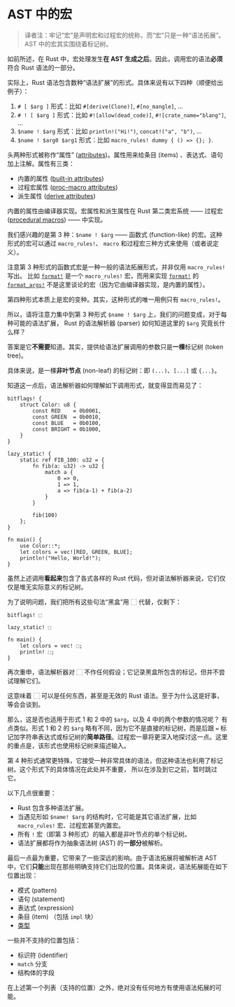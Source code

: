 # AST 中的宏

> 译者注：牢记“宏”是声明宏和过程宏的统称，而“宏”只是一种“语法拓展”。AST 中的宏其实围绕着标记树。

如前所述，在 Rust 中，宏处理发生**在 AST 生成之后**。因此，调用宏的语法**必须**符合 
Rust 语法的一部分。

实际上，Rust 语法包含数种“语法扩展”的形式。具体来说有以下四种（顺便给出例子）：

1. `# [ $arg ]` 形式：比如 `#[derive(Clone)]`, `#[no_mangle]`, …
1. `# ! [ $arg ]` 形式：比如 `#![allow(dead_code)]`, `#![crate_name="blang"]`, …
1. `$name ! $arg` 形式：比如 `println!("Hi!")`, `concat!("a", "b")`, …
1. `$name ! $arg0 $arg1` 形式：比如 `macro_rules! dummy { () => {}; }`.

头两种形式被称作“属性” ([attributes])。属性用来给条目 (items) 、表达式、语句加上注解。属性有三类：
- 内置的属性 ([built-in attributes])
- 过程宏属性 ([proc-macro attributes])
- 派生属性 ([derive attributes])

内置的属性由编译器实现。宏属性和派生属性在 Rust 第二类宏系统 —— 过程宏 ([procedural macros]) —— 中实现。

我们感兴趣的是第 3 种：`$name ! $arg` —— 函数式 (function-like) 的宏。这种形式的宏可以通过
`macro_rules!`、 `macro` 和过程宏三种方式来使用（或者说定义）。

注意第 3 种形式的函数式宏是一种一般的语法拓展形式，并非仅用 `macro_rules!` 写出。
比如 [`format!`] 是一个 `macro_rules!` 宏，而用来实现 [`format!`] 的 [`format_args!`] 不是这里谈论的宏（因为它由编译器实现，是内置的属性）。

第四种形式本质上是宏的变种。其实，这种形式的唯一用例只有 `macro_rules!`。

所以，请将注意力集中到第 3 种形式 `$name ! $arg` 上，我们的问题变成，对于每种可能的语法扩展，
Rust 的语法解析器 (parser) 如何知道这里的 `$arg` 究竟长什么样？

答案是它**不需要**知道。其实，提供给语法扩展调用的参数只是**一棵**标记树 (token tree)。

具体来说，是一棵**非叶节点** (non-leaf) 的标记树：即 `(...)`、`[...]` 或 `{...}`。

知道这一点后，语法解析器如何理解如下调用形式，就变得显而易见了：

```rust,ignore
bitflags! {
    struct Color: u8 {
        const RED    = 0b0001,
        const GREEN  = 0b0010,
        const BLUE   = 0b0100,
        const BRIGHT = 0b1000,
    }
}

lazy_static! {
    static ref FIB_100: u32 = {
        fn fib(a: u32) -> u32 {
            match a {
                0 => 0,
                1 => 1,
                a => fib(a-1) + fib(a-2)
            }
        }

        fib(100)
    };
}

fn main() {
    use Color::*;
    let colors = vec![RED, GREEN, BLUE];
    println!("Hello, World!");
}
```

虽然上述调用**看起来**包含了各式各样的 Rust 代码，但对语法解析器来说，它们仅仅是堆无实际意义的标记树。

为了说明问题，我们把所有这些句法“黑盒”用 ⬚ 代替，仅剩下：

```text
bitflags! ⬚

lazy_static! ⬚

fn main() {
    let colors = vec! ⬚;
    println! ⬚;
}
```

再次重申，语法解析器对 ⬚ 不作任何假设；它记录黑盒所包含的标记，但并不尝试理解它们。

这意味着 ⬚ 可以是任何东西，甚至是无效的 Rust 语法。至于为什么这是好事，等会会谈到。

那么，这是否也适用于形式 1 和 2 中的 `$arg`，以及 4 中的两个参数的情况呢？
有点类似。形式 1 和 2 的 `$arg` 略有不同，因为它不是直接的标记树，而是后跟 `=`
标记加字符串表达式或标记树的**简单路径**。过程宏一章将更深入地探讨这一点。这里的重点是，该形式也使用标记树来描述输入。

第 4 种形式通常更特殊，它接受一种非常具体的语法，但这种语法也利用了标记树。这个形式下的具体情况在此处并不重要，
所以在涉及到它之前，暂时跳过它。

以下几点很重要：

* Rust 包含多种语法扩展。
* 当遇见形如 `$name! $arg` 的结构时，它可能是其它语法扩展，比如 `macro_rules!` 宏、过程宏甚至内置宏。
* 所有 `!` 宏（即第 3 种形式）的输入都是非叶节点的单个标记树。
* 语法扩展都将作为抽象语法树 (AST) 的**一部分**被解析。

最后一点最为重要，它带来了一些深远的影响。由于语法拓展将被解析进 AST
中，它们**只能**出现在那些明确支持它们出现的位置。具体来说，语法拓展能在如下位置出现：

* 模式 (pattern) 
* 语句 (statement) 
* 表达式 (expression)
* 条目 (item) （包括 `impl` 块）
* [类型][type-macros]

一些并不支持的位置包括：

* 标识符 (identifier)
* `match` 分支
* 结构体的字段

在上述第一个列表（支持的位置）之外，绝对没有任何地方有使用语法拓展的可能。

[type-macros]: https://rust-lang.github.io/rfcs/0873-type-macros.html


[attributes]: https://doc.rust-lang.org/reference/attributes.html
[built-in attributes]: https://doc.rust-lang.org/reference/attributes.html#built-in-attributes-index
[proc-macro attributes]: https://doc.rust-lang.org/reference/procedural-macros.html#attribute-macros
[derive attributes]: https://doc.rust-lang.org/reference/procedural-macros.html#derive-macro-helper-attributes
[procedural macros]: https://doc.rust-lang.org/reference/procedural-macros.html
[`format!`]: https://doc.rust-lang.org/std/macro.format.html
[`format_args!`]: https://doc.rust-lang.org/std/macro.format_args.html
